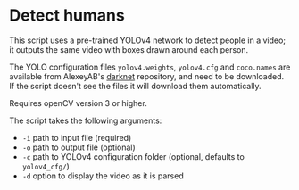 # Detect humans

This script uses a pre-trained YOLOv4 network to detect people in a video; it outputs the same video with boxes drawn around each person. 

The YOLO configuration files `yolov4.weights`, `yolov4.cfg` and `coco.names` are available from AlexeyAB's [darknet](https://github.com/AlexeyAB/darknet) repository, and need to be downloaded.
If the script doesn't see the files it will download them automatically.

Requires openCV version 3 or higher.



The script takes the following arguments:
 - `-i` path to input file (required)
 - `-o` path to output file (optional)
 - `-c` path to YOLOv4 configuration folder (optional, defaults to `yolov4_cfg/`)
 - `-d` option to display the video as it is parsed

  